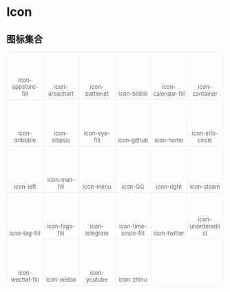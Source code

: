 # Icon

## 图标集合
<style scoped>
@import url(https://at.alicdn.com/t/font_1038733_0xvrvpg9c0r.css);
.icon-list {
    overflow: hidden;
    list-style: none;
    padding: 0!important;
    border: 1px solid #eaeefb;
    border-radius: 4px;
}
.icon-list li {
    float: left;
    width: 16.66%;
    text-align: center;
    color: #666;
    font-size: 13px;
    border-right: 1px solid #eee;
    border-bottom: 1px solid #eee;
    margin-right: -1px;
    margin-bottom: -1px;
    overflow: hidden;
    position: relative;
    padding-bottom: 20px;
}
.icon-list li i {
    display: block;
    font-size: 32px;
    height: 88px;
    line-height: 88px;
    color: #606266;
}
.icon-list li span {
    display: block;
    padding: 5px;
    width: 100%;
    -webkit-box-sizing: border-box;
    box-sizing: border-box;
    position: absolute;
    bottom: 0;
}
</style>

<ul class="icon-list">
    <li><i class="nexmoefont icon-appstore-fill"></i><span>icon-appstore-fill</span></li>
    <li><i class="nexmoefont icon-areachart"></i><span>icon-areachart</span></li>
    <li><i class="nexmoefont icon-battlenet"></i><span>icon-battlenet</span></li>
    <li><i class="nexmoefont icon-bilibili"></i><span>icon-bilibili</span></li>
    <li><i class="nexmoefont icon-calendar-fill"></i><span>icon-calendar-fill</span></li>
    <li><i class="nexmoefont icon-container"></i><span>icon-container</span></li>
    <li><i class="nexmoefont icon-dribbble"></i><span>icon-dribbble</span></li>
    <li><i class="nexmoefont icon-ellipsis"></i><span>icon-ellipsis</span></li>
    <li><i class="nexmoefont icon-eye-fill"></i><span>icon-eye-fill</span></li>
    <li><i class="nexmoefont icon-github"></i><span>icon-github</span></li>
    <li><i class="nexmoefont icon-home"></i><span>icon-home</span></li>
    <li><i class="nexmoefont icon-info-circle"></i><span>icon-info-circle</span></li>
    <li><i class="nexmoefont icon-left"></i><span>icon-left</span></li>
    <li><i class="nexmoefont icon-mail-fill"></i><span>icon-mail-fill</span></li>
    <li><i class="nexmoefont icon-menu"></i><span>icon-menu</span></li>
    <li><i class="nexmoefont icon-QQ"></i><span>icon-QQ</span></li>
    <li><i class="nexmoefont icon-right"></i><span>icon-right</span></li>
    <li><i class="nexmoefont icon-steam"></i><span>icon-steam</span></li>
    <li><i class="nexmoefont icon-tag-fill"></i><span>icon-tag-fill</span></li>
    <li><i class="nexmoefont icon-tags-fill"></i><span>icon-tags-fill</span></li>
    <li><i class="nexmoefont icon-telegram"></i><span>icon-telegram</span></li>
    <li><i class="nexmoefont icon-time-circle-fill"></i><span>icon-time-circle-fill</span></li>
    <li><i class="nexmoefont icon-twitter"></i><span>icon-twitter</span></li>
    <li><i class="nexmoefont icon-unorderedlist"></i><span>icon-unorderedlist</span></li>
    <li><i class="nexmoefont icon-wechat-fill"></i><span>icon-wechat-fill</span></li>
    <li><i class="nexmoefont icon-weibo"></i><span>icon-weibo</span></li>
    <li><i class="nexmoefont icon-youtube"></i><span>icon-youtube</span></li>
    <li><i class="nexmoefont icon-zhihu"></i><span>icon-zhihu</span></li>
</ul>